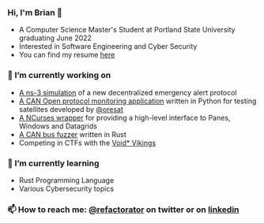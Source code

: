 ### Hi, I'm Brian 👋
* A Computer Science Master's Student at Portland State University graduating June 2022<br>
* Interested in Software Engineering and Cyber Security
* You can find my resume [here](https://github.com/Boneill3/resume)

### 🔭 I’m currently working on
* [A ns-3 simulation](https://github.com/Boneill3/ns3-wildfire-application) of a new decentralized emergency alert protocol
* [A CAN Open protocol monitoring application](https://github.com/oresat/CANopen-monitor) written in Python for testing satellites developed by [@oresat](https://github.com/oresat) <br>
* [A NCurses wrapper](https://github.com/oresat/oresat-tpane) for providing a high-level interface to Panes, Windows and Datagrids<br>
* [A CAN bus fuzzer](https://github.com/Rusty-CAN-Factory/rusty-can-fuzzer) written in Rust<br>
* Competing in CTFs with the [Void* Vikings](https://ctftime.org/team/111469)

### 🌱 I’m currently learning
* Rust Programming Language
* Various Cybersecurity topics

### 📫 How to reach me: [@refactorator](http://twitter.com/refactorator) on twitter or on [linkedin](http://www.linkedin.com/in/refactorator)

<!--
**Boneill3/Boneill3** is a ✨ _special_ ✨ repository because its `README.md` (this file) appears on your GitHub profile.

Here are some ideas to get you started:

- 🔭 I’m currently working on ...
- 🌱 I’m currently learning ...
- 👯 I’m looking to collaborate on ...
- 🤔 I’m looking for help with ...
- 💬 Ask me about ...
- 📫 How to reach me: ...
- 😄 Pronouns: ...
- ⚡ Fun fact: ...
-->

